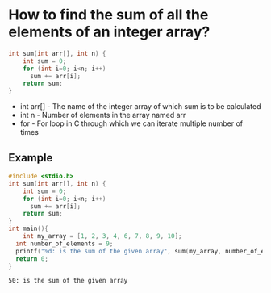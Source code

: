 # How to find the sum of all the elements of an integer array?

```C
int sum(int arr[], int n) {
    int sum = 0;
    for (int i=0; i<n; i++)
      sum += arr[i];
    return sum;
}
```

- int arr[] - The name of the integer array of which sum is to be calculated
- int n - Number of elements in the array named arr
- for - For loop in C through which we can iterate multiple number of times


## Example
```C
#include <stdio.h>
int sum(int arr[], int n) {
    int sum = 0;
    for (int i=0; i<n; i++)
      sum += arr[i];
    return sum;
}
int main(){
	int my_array = [1, 2, 3, 4, 6, 7, 8, 9, 10];
  int number_of_elements = 9;
  printf("%d: is the sum of the given array", sum(my_array, number_of_elements));
  return 0;
}
```
```bash
50: is the sum of the given array
```
